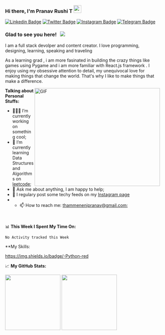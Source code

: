 ### Hi there, I'm <a target="_blank">Pranav Rushi T</a> <img src="https://media.giphy.com/media/hvRJCLFzcasrR4ia7z/giphy.gif" width="25px">

[![Linkedin Badge](https://img.shields.io/badge/-LinkedIn-0e76a8?style=flat-square&logo=Linkedin&logoColor=white)](https://linkedin.com/in/pranavrushi)
[![Twitter Badge](https://img.shields.io/badge/-Twitter-00acee?style=flat-square&logo=Twitter&logoColor=white)](https://twitter.com/PranavRushi)
[![Instagram Badge](https://img.shields.io/badge/-Instagram-e4405f?style=flat-square&logo=Instagram&logoColor=white)](https://instagram.com/pranav_rushi/)
[![Telegram Badge](https://img.shields.io/badge/-Telegram-0088cc?style=flat-square&logo=Telegram&logoColor=white)](https://t.me/PranavRushi)

### Glad to see you here! &nbsp; ![](https://visitor-badge.glitch.me/badge?page_id=Gapur.Gapur)
I am a full stack devolper and content creator. I love programming, designing, learning, speaking and traveling

As a learning grad , i am more fasinated in building the crazy things like games using Pygame and i am more familiar with React.js framework .
I enjoy using my obsessive attention to detail, my unequivocal love for making things that change the world. That's why I like to make things that make a difference.

<img align="right" alt="GIF" src="https://github.com/Gapur/Gapur/blob/master/coding.gif?raw=true" width="408" height="318" />
  

**Talking about Personal Stuffs:**

- 👨🏻‍💻 I’m currently working on something cool;
- 🚀 I’m currently learning Data Structures and Algorithms on [leetcode](https://leetcode.com/pranavrushi);
- 💬 Ask me about anything, I am happy to help;
- 📝 I regulary post some techy feeds on my [Instagram page](https://www.instagram.com/code_with_v)
- - 📫 How to reach me: thammenenipranav@gmail.com;

</br>

📊 **This Week I Spent My Time On:**
<!--START_SECTION:waka-->
```text
No Activity tracked this Week
```
<!--END_SECTION:waka-->
**My Skills: 

https://img.shields.io/badge/-Python-red


📈 **My GitHub Stats:**

<p>
  <img height="180em" src="https://github-readme-stats.vercel.app/api?username=pranavrushi&show_icons=true&hide_border=true&&count_private=true&include_all_commits=true" />
  <img height="180em" src="https://github-readme-stats.vercel.app/api/top-langs/?username=pranavrushi&exclude_repo=KNN-Image-Classification&show_icons=true&hide_border=true&layout=compact&langs_count=8"/>
</p>





